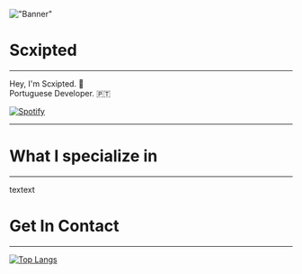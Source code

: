 !["Banner"](https://doy2mn9upadnk.cloudfront.net/uploads/default/optimized/4X/7/c/2/7c2aa4aacb769fab0f41129470ddc3807b520a51_2_690x172.png)
 
# Scxipted
---
 
Hey, I'm Scxipted. 👋  
Portuguese Developer. 🇵🇹  

[![Spotify](https://USER_NAME.vercel.app/api/spotify)](https://open.spotify.com/user/USER_NAME)


---
 
# What I specialize in
---
textext
 
# Get In Contact
---


[![Top Langs](https://github-readme-stats.vercel.app/api/top-langs/?username=anuraghazra&layout=compact)](https://github.com/anuraghazra/github-readme-stats)
